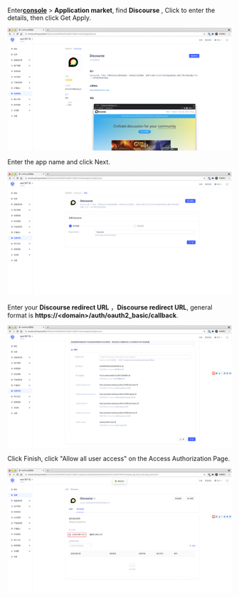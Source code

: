 <IntegrationDetailCard :title="`Create an app in ${$localeConfig.brandName}`">

Enter[**console**](https://console.authing.cn) > **Application market**, find **Discourse** , Click to enter the details, then click Get Apply.

<img src="../../images/integration/discourse/1-1.png" class="md-img-padding" />

Enter the app name and click Next.

<img src="../../images/integration/discourse/1-2.png" class="md-img-padding" />

Enter your **Discourse redirect URL** ，**Discourse redirect URL**, general format is **https://\<domain\>/auth/oauth2_basic/callback**.

<img src="../../images/integration/discourse/1-3.png" class="md-img-padding" />

Click Finish, click "Allow all user access" on the Access Authorization Page.

<img src="../../images/integration/discourse/1-4.png" class="md-img-padding" />

</IntegrationDetailCard>
